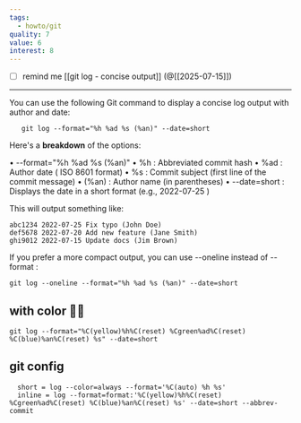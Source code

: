 ```yaml
---
tags:
  - howto/git
quality: 7
value: 6
interest: 8
---
```

- [ ] remind me [[git log - concise output]] (@[[2025-07-15]])
___

You can use the following Git command to display a concise log output with
  author and date:

	   git log --format="%h %ad %s (%an)" --date=short

  Here's a **breakdown** of the options:

  •  --format="%h %ad %s (%an)"
    •  %h : Abbreviated commit hash
    •  %ad : Author date ( ISO 8601 format)
    •  %s : Commit subject (first line of the commit message)
    •  (%an) : Author name (in parentheses)
  •  --date=short : Displays the date in a short format (e.g.,  2022-07-25 )

  This will output something like:

    abc1234 2022-07-25 Fix typo (John Doe)
    def5678 2022-07-20 Add new feature (Jane Smith)
    ghi9012 2022-07-15 Update docs (Jim Brown)

  If you prefer a more compact output, you can use  --oneline  instead of  --
  format :

    git log --oneline --format="%h %ad %s (%an)" --date=short

## with color 🏳‍🌈

```
git log --format="%C(yellow)%h%C(reset) %Cgreen%ad%C(reset) %C(blue)%an%C(reset) %s" --date=short
```

## git config

```shell
  short = log --color=always --format='%C(auto) %h %s'
  inline = log --format=format:'%C(yellow)%h%C(reset) %Cgreen%ad%C(reset) %C(blue)%an%C(reset) %s' --date=short --abbrev-commit
```
